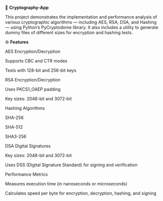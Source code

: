 🔐 **Cryptography-App**

This project demonstrates the implementation and performance analysis of various cryptographic algorithms — including AES, RSA, DSA, and Hashing — using Python’s PyCryptodome library.
It also includes a utility to generate dummy files of different sizes for encryption and hashing tests.

⚙️ **Features**

AES Encryption/Decryption

Supports CBC and CTR modes

Tests with 128-bit and 256-bit keys

RSA Encryption/Decryption

Uses PKCS1_OAEP padding

Key sizes: 2048-bit and 3072-bit

Hashing Algorithms

SHA-256

SHA-512

SHA3-256

DSA Digital Signatures

Key sizes: 2048-bit and 3072-bit

Uses DSS (Digital Signature Standard) for signing and verification

Performance Metrics

Measures execution time (in nanoseconds or microseconds)

Calculates speed per byte for encryption, decryption, hashing, and signing
